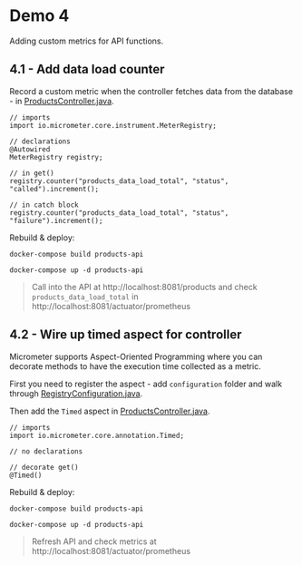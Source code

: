 # Demo 4

Adding custom metrics for API functions.

## 4.1 - Add data load counter

Record a custom metric when the controller fetches data from the database - in [ProductsController.java](products-api/src/main/java/com/wiredbrain/controllers/ProductsController.java).

```
// imports
import io.micrometer.core.instrument.MeterRegistry;

// declarations
@Autowired
MeterRegistry registry;

// in get() 
registry.counter("products_data_load_total", "status", "called").increment();

// in catch block
registry.counter("products_data_load_total", "status", "failure").increment();
```

Rebuild & deploy:

```
docker-compose build products-api

docker-compose up -d products-api
```

> Call into the API at http://localhost:8081/products and check `products_data_load_total` in  http://localhost:8081/actuator/prometheus

## 4.2 - Wire up timed aspect for controller

Micrometer supports Aspect-Oriented Programming where you can decorate methods to have the execution time collected as a metric. 

First you need to register the aspect - add `configuration` folder and walk through [RegistryConfiguration.java](products-api/src/main/java/com/wiredbrain/configuration/RegistryConfiguration.java).

Then add the `Timed` aspect in [ProductsController.java](products-api/src/main/java/com/wiredbrain/controllers/ProductsController.java).

```
// imports
import io.micrometer.core.annotation.Timed;

// no declarations

// decorate get() 
@Timed()
```

Rebuild & deploy:

```
docker-compose build products-api

docker-compose up -d products-api
```

> Refresh API and check metrics at  http://localhost:8081/actuator/prometheus